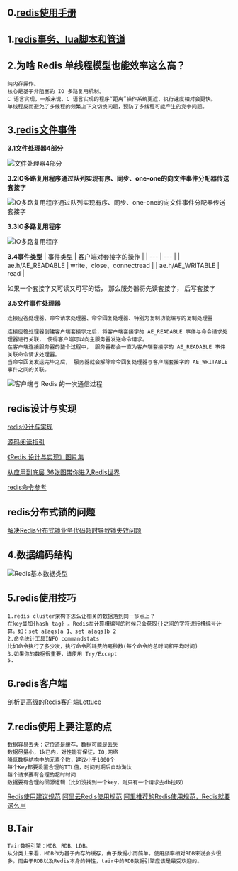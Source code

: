 ## 0.[redis使用手册](http://redisdoc.com/index.html)

## 1.[redis事务、lua脚本和管道](https://blog.csdn.net/fangjian1204/article/details/50585080)

## 2.为啥 Redis 单线程模型也能效率这么高？
```
纯内存操作。
核心是基于非阻塞的 IO 多路复用机制。
C 语言实现，一般来说，C 语言实现的程序“距离”操作系统更近，执行速度相对会更快。
单线程反而避免了多线程的频繁上下文切换问题，预防了多线程可能产生的竞争问题。
```
## 3.[redis文件事件](http://redisbook.com/preview/event/file_event.html)

**3.1文件处理器4部分**

![文件处理器4部分](http://redisbook.com/_images/graphviz-f0d024ca2782cbbe20e2cd1e52540d92f64b3a37.png)

**3.2IO多路复用程序通过队列实现有序、同步、one-one的向文件事件分配器传送套接字**

![IO多路复用程序通过队列实现有序、同步、one-one的向文件事件分配器传送套接字](http://redisbook.com/_images/graphviz-f4835e5b07c5a6ab04e09dc8d887d62a1854ac94.png)

**3.3IO多路复用程序**

![IO多路复用程序](http://redisbook.com/_images/graphviz-840bfb6ea3cc590829fecd9b9062002d59dbf673.png)

**3.4事件类型**
| 事件类型 | 客户端对套接字的操作 |
| --- | --- |
| ae.h/AE_READABLE | write、close、connectread |
| ae.h/AE_WRITABLE | read |

如果一个套接字又可读又可写的话， 那么服务器将先读套接字， 后写套接字

**3.5文件事件处理器**
```
连接应答处理器、命令请求处理器、命令回复处理器、特别为复制功能编写的复制处理器

连接应答处理器创建客户端套接字之后，将客户端套接字的 AE_READABLE 事件与命令请求处理器进行关联， 使得客户端可以向主服务器发送命令请求。
在客户端连接服务器的整个过程中， 服务器都会一直为客户端套接字的 AE_READABLE 事件关联命令请求处理器。
当命令回复发送完毕之后， 服务器就会解除命令回复处理器与客户端套接字的 AE_WRITABLE 事件之间的关联。
```
![客户端与 Redis 的一次通信过程](https://doocs.gitee.io/advanced-java/docs/high-concurrency/images/redis-single-thread-model.png)

## redis设计与实现
[redis设计与实现](http://redisbook.com/)

[源码阅读指引](https://github.com/huangz1990/redis-3.0-annotated)

[《Redis 设计与实现》图片集](http://1e-gallery.redisbook.com/)

[从应用到底层 36张图带你进入Redis世界](https://juejin.cn/post/6906680666214105102?utm_source=gold_browser_extension)

[redis命令参考](http://redisdoc.com/index.html)

## redis分布式锁的问题
[解决Redis分布式锁业务代码超时导致锁失效问题](https://copyfuture.com/blogs-details/20200319225649988yl21w5wqv89z2fj)

## 4.数据编码结构
![Redis基本数据类型](https://p3-juejin.byteimg.com/tos-cn-i-k3u1fbpfcp/3e11f892646f4f58ab9b6f5d558863cf~tplv-k3u1fbpfcp-watermark.image)

## 5.redis使用技巧
```
1.redis cluster架构下怎么让相关的数据落到同一节点上？
在key最加{hash tag} 。Redis在计算槽编号的时候只会获取{}之间的字符进行槽编号计算。如：set a{aqs}a 1、set a{aqs}b 2
2.命令统计工具INFO commandstats
比如命令执行了多少次，执行命令所耗费的毫秒数(每个命令的总时间和平均时间)
3.如果你的数据很重要，请使用 Try/Except
5.
```
## 6.redis客户端
[剖析更高级的Redis客户端Lettuce](https://mp.weixin.qq.com/s?__biz=MzI3MTEwODc5Ng==&mid=2650860743&idx=1&sn=91742ee5f6d4b4173613d12196de9d84&chksm=f1329314c6451a025a6327b7a9f868a8cdba08af6258ebbde2ef0b0cf732103621a921be0c39&scene=21#wechat_redirect)

## 7.redis使用上要注意的点

```
数据容易丢失：定位还是缓存，数据可能是丢失
数据尽量小，1k已内，对性能有保证，IO,网络
降低数据结构中的元素个数，建议小于1000个
每个Key都要设置合理的TTL值，时间到期后自动淘汰
每个请求要有合理的超时时间
数据要有合理的回源逻辑（比如没找到一个key，则只有一个请求去db拉取）

```
[Redis使用建议规范](https://www.jianshu.com/p/5abbee8e4564?from=groupmessage)
[阿里云Redis使用规范](https://www.cnblogs.com/Luke-Me/p/8946134.html)
[阿里推荐的Redis使用规范，Redis就要这么用](https://my.oschina.net/u/3077716/blog/4401828)

## 8.Tair
```
Tair数据引擎：MDB、RDB、LDB。
从分类上来看，MDB作为基于内存的缓存，由于数据小而简单，使用频率相对RDB来说会少很多。而由于RDB以及Redis本身的特性，tair中的RDB数据引擎应该是最受欢迎的。
```
[](./20210430112231.jpg)
